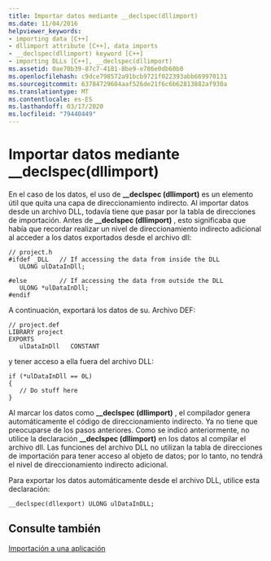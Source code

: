 ```yaml
---
title: Importar datos mediante __declspec(dllimport)
ms.date: 11/04/2016
helpviewer_keywords:
- importing data [C++]
- dllimport attribute [C++], data imports
- __declspec(dllimport) keyword [C++]
- importing DLLs [C++], __declspec(dllimport)
ms.assetid: 0ae70b39-87c7-4181-8be9-e786e0db60b0
ms.openlocfilehash: c9dce798572a91bcb9721f022393abb669970131
ms.sourcegitcommit: 63784729604aaf526de21f6c6b62813882af930a
ms.translationtype: MT
ms.contentlocale: es-ES
ms.lasthandoff: 03/17/2020
ms.locfileid: "79440449"
---
```

# <a name="importing-data-using-__declspecdllimport"></a>Importar datos mediante __declspec(dllimport)

En el caso de los datos, el uso de **__declspec (dllimport)** es un elemento útil que quita una capa de direccionamiento indirecto. Al importar datos desde un archivo DLL, todavía tiene que pasar por la tabla de direcciones de importación. Antes de **__declspec (dllimport)** , esto significaba que había que recordar realizar un nivel de direccionamiento indirecto adicional al acceder a los datos exportados desde el archivo dll:

```
// project.h
#ifdef _DLL   // If accessing the data from inside the DLL
   ULONG ulDataInDll;

#else         // If accessing the data from outside the DLL
   ULONG *ulDataInDll;
#endif
```

A continuación, exportará los datos de su. Archivo DEF:

```
// project.def
LIBRARY project
EXPORTS
   ulDataInDll   CONSTANT
```

y tener acceso a ella fuera del archivo DLL:

```
if (*ulDataInDll == 0L)
{
   // Do stuff here
}
```

Al marcar los datos como **__declspec (dllimport)** , el compilador genera automáticamente el código de direccionamiento indirecto. Ya no tiene que preocuparse de los pasos anteriores. Como se indicó anteriormente, no utilice la declaración **__declspec (dllimport)** en los datos al compilar el archivo dll. Las funciones del archivo DLL no utilizan la tabla de direcciones de importación para tener acceso al objeto de datos; por lo tanto, no tendrá el nivel de direccionamiento indirecto adicional.

Para exportar los datos automáticamente desde el archivo DLL, utilice esta declaración:

```
__declspec(dllexport) ULONG ulDataInDLL;
```

## <a name="see-also"></a>Consulte también

[Importación a una aplicación](importing-into-an-application.md)

